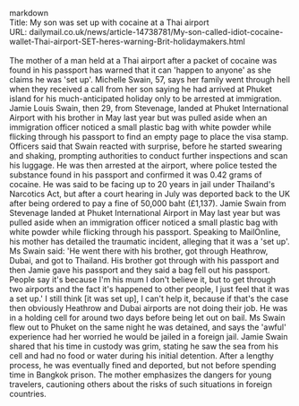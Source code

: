 markdown<br>Title: My son was set up with cocaine at a Thai airport<br>URL: dailymail.co.uk/news/article-14738781/My-son-called-idiot-cocaine-wallet-Thai-airport-SET-heres-warning-Brit-holidaymakers.html<br><br>The mother of a man held at a Thai airport after a packet of cocaine was found in his passport has warned that it can 'happen to anyone' as she claims he was 'set up'. Michelle Swain, 57, says her family went through hell when they received a call from her son saying he had arrived at Phuket island for his much-anticipated holiday only to be arrested at immigration. Jamie Louis Swain, then 29, from Stevenage, landed at Phuket International Airport with his brother in May last year but was pulled aside when an immigration officer noticed a small plastic bag with white powder while flicking through his passport to find an empty page to place the visa stamp. Officers said that Swain reacted with surprise, before he started swearing and shaking, prompting authorities to conduct further inspections and scan his luggage. He was then arrested at the airport, where police tested the substance found in his passport and confirmed it was 0.42 grams of cocaine. He was said to be facing up to 20 years in jail under Thailand's Narcotics Act, but after a court hearing in July was deported back to the UK after being ordered to pay a fine of 50,000 baht (£1,137). Jamie Swain from Stevenage landed at Phuket International Airport in May last year but was pulled aside when an immigration officer noticed a small plastic bag with white powder while flicking through his passport. Speaking to MailOnline, his mother has detailed the traumatic incident, alleging that it was a 'set up'. Ms Swain said: 'He went there with his brother, got through Heathrow, Dubai, and got to Thailand. His brother got through with his passport and then Jamie gave his passport and they said a bag fell out his passport. People say it's because I'm his mum I don't believe it, but to get through two airports and the fact it's happened to other people, I just feel that it was a set up.' I still think [it was set up], I can't help it, because if that's the case then obviously Heathrow and Dubai airports are not doing their job. He was in a holding cell for around two days before being let out on bail. Ms Swain flew out to Phuket on the same night he was detained, and says the 'awful' experience had her worried he would be jailed in a foreign jail. Jamie Swain shared that his time in custody was grim, stating he saw the sea from his cell and had no food or water during his initial detention. After a lengthy process, he was eventually fined and deported, but not before spending time in Bangkok prison. The mother emphasizes the dangers for young travelers, cautioning others about the risks of such situations in foreign countries.